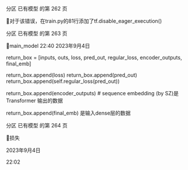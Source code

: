 分区 已有模型 的第 262 页

对于该错误，在train.py的81行添加了tf.disable_eager_execution()

分区 已有模型 的第 263 页

main_model
22:40
2023年9月4日

return_box = [inputs, outs, loss, pred_out, regular_loss, encoder_outputs, final_emb]

return_box.append(loss)
return_box.append(pred_out)
return_box.append(self.regular_loss(pred_out))

return_box.append(encoder_outputs) # sequence embedding (by SZ)是Transformer 输出的数据

return_box.append(final_emb)  是输入dense层的数据

分区 已有模型 的第 264 页

损失

2023年9月4日

22:02